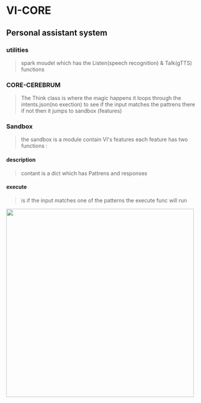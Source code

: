 # VI-CORE

## Personal assistant system

### utilities 
>spark moudel which has the Listen(speech recognition) & Talk(gTTS) functions


### CORE-CEREBRUM
> The Think class is where the magic happens it loops through the intents.json(no exection) to see if the input
> matches the pattrens there if not then it jumps to sandbox (features)

### Sandbox
> the sandbox is a module contain VI's features each feature has two functions :

#### description 
> contant is a dict which has Pattrens and responses 

#### execute 
> is if the input matches one of the patterns the execute func will run

<img src="https://github.com/astroxiii/VI-CORE/blob/main/presentation.png" width="500"/>
